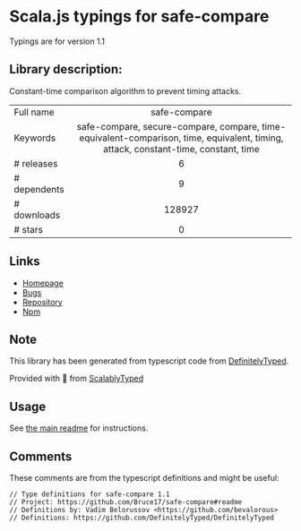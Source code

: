 
# Scala.js typings for safe-compare

Typings are for version 1.1

## Library description:
Constant-time comparison algorithm to prevent timing attacks.

|                    |                 |
| ------------------ | :-------------: |
| Full name          | safe-compare |
| Keywords           | safe-compare, secure-compare, compare, time-equivalent-comparison, time, equivalent, timing, attack, constant-time, constant, time |
| # releases         | 6 |
| # dependents       | 9 |
| # downloads        | 128927 |
| # stars            | 0 |

## Links
- [Homepage](https://github.com/Bruce17/safe-compare#readme)
- [Bugs](https://github.com/Bruce17/safe-compare/issues)
- [Repository](https://github.com/Bruce17/safe-compare)
- [Npm](https://www.npmjs.com/package/safe-compare)
    


## Note
This library has been generated from typescript code from [DefinitelyTyped](https://definitelytyped.org).

Provided with :purple_heart: from [ScalablyTyped](https://github.com/oyvindberg/ScalablyTyped)

## Usage
See [the main readme](../../readme.md) for instructions.

## Comments

These comments are from the typescript definitions and might be useful:
```
// Type definitions for safe-compare 1.1
// Project: https://github.com/Bruce17/safe-compare#readme
// Definitions by: Vadim Belorussov <https://github.com/bevalorous>
// Definitions: https://github.com/DefinitelyTyped/DefinitelyTyped

```

